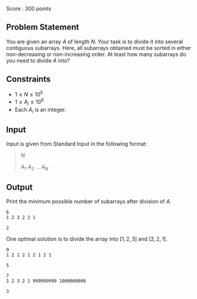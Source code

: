 Score : $300$ points

## Problem Statement

You are given an array $A$ of length $N$.
Your task is to divide it into several contiguous subarrays.
Here, all subarrays obtained must be sorted in either non-decreasing or non-increasing order.
At least how many subarrays do you need to divide $A$ into?

## Constraints

- $1 \leq N \leq 10^5$
- $1 \leq A_i \leq 10^9$
- Each $A_i$ is an integer.

## Input

Input is given from Standard Input in the following format:

> $N$
> 
> $A_1$ $A_2$ $...$ $A_N$

## Output

Print the minimum possible number of subarrays after division of $A$.

```input1
6
1 2 3 2 2 1
```

```output1
2
```

One optimal solution is to divide the array into $[1,2,3]$ and $[2,2,1]$.

```input2
9
1 2 1 2 1 2 1 2 1
```

```output2
5
```

```input3
7
1 2 3 2 1 999999999 1000000000
```

```output3
3
```